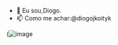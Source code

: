 - 👋 Eu sou,Diogo. 
- 📫 Como me achar:@diogojkoityk

(![image](https://github.com/diogojkoityk/diogojkoityk/assets/106313513/f49de732-8646-41b4-952d-15e678b2523f)





